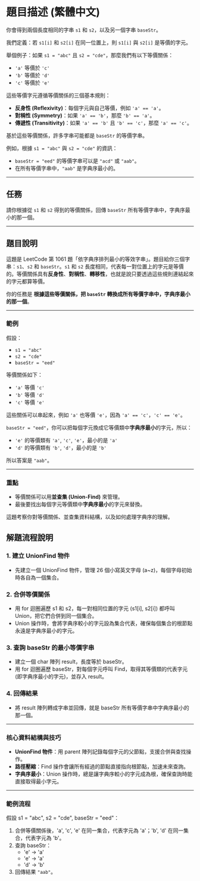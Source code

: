 # 題目描述 (繁體中文)

你會得到兩個長度相同的字串 `s1` 和 `s2`，以及另一個字串 `baseStr`。

我們定義：若 `s1[i]` 和 `s2[i]` 在同一位置上，則 `s1[i]` 與 `s2[i]` 是等價的字元。

舉個例子：如果 `s1 = "abc"` 且 `s2 = "cde"`，那麼我們有以下等價關係：

- `'a'` 等價於 `'c'`
- `'b'` 等價於 `'d'`
- `'c'` 等價於 `'e'`

這些等價字元遵循等價關係的三個基本規則：

- **反身性 (Reflexivity)**：每個字元與自己等價，例如 `'a' == 'a'`。
- **對稱性 (Symmetry)**：如果 `'a' == 'b'`，那麼 `'b' == 'a'`。
- **傳遞性 (Transitivity)**：如果 `'a' == 'b'` 且 `'b' == 'c'`，那麼 `'a' == 'c'`。

基於這些等價關係，許多字串可能都是 `baseStr` 的等價字串。

例如，根據 `s1 = "abc"` 與 `s2 = "cde"` 的資訊：

- `baseStr = "eed"` 的等價字串可以是 `"acd"` 或 `"aab"`。
- 在所有等價字串中，`"aab"` 是字典序最小的。

---

## 任務

請你根據從 `s1` 和 `s2` 得到的等價關係，回傳 `baseStr` 所有等價字串中，字典序最小的那一個。

---

## 題目說明

這題是 LeetCode 第 1061 題「依字典序排列最小的等效字串」。題目給你三個字串：`s1`、`s2` 和 `baseStr`。`s1` 和 `s2` 長度相同，代表每一對位置上的字元是等價的。等價關係具有**反身性**、**對稱性**、**轉移性**，也就是說只要透過這些規則連結起來的字元都算等價。

你的任務是 **根據這些等價關係，把 `baseStr` 轉換成所有等價字串中，字典序最小的那一個**。

---

### 範例

假設：

- `s1 = "abc"`
- `s2 = "cde"`
- `baseStr = "eed"`

等價關係如下：

- `'a'` 等價 `'c'`
- `'b'` 等價 `'d'`
- `'c'` 等價 `'e'`

這些關係可以串起來，例如 `'a'` 也等價 `'e'`，因為 `'a' == 'c'`，`'c' == 'e'`。

`baseStr = "eed"`，你可以把每個字元換成它等價類中**字典序最小**的字元，所以：

- `'e'` 的等價類有 `'a'`, `'c'`, `'e'`，最小的是 `'a'`
- `'d'` 的等價類有 `'b'`, `'d'`，最小的是 `'b'`

所以答案是 `"aab"`。

---

### 重點

- 等價關係可以用**並查集 (Union-Find)**  來管理。
- 最後要找出每個字元等價類中**字典序最小**的字元來替換。

這題考察你對等價關係、並查集資料結構，以及如何處理字典序的理解。

## 解題流程說明

### 1. 建立 UnionFind 物件

- 先建立一個 UnionFind 物件，管理 26 個小寫英文字母 (a~z)，每個字母初始時各自為一個集合。

### 2. 合併等價關係

- 用 for 迴圈遍歷 s1 和 s2，每一對相同位置的字元 (s1[i], s2[i]) 都呼叫 Union，把它們合併到同一個集合。
- Union 操作時，會將字典序較小的字元設為集合代表，確保每個集合的根節點永遠是字典序最小的字元。

### 3. 查詢 baseStr 的最小等價字串

- 建立一個 char 陣列 result，長度等於 baseStr。
- 用 for 迴圈遍歷 baseStr，對每個字元呼叫 Find，取得其等價類的代表字元 (即字典序最小的字元)，並存入 result。

### 4. 回傳結果

- 將 result 陣列轉成字串並回傳，就是 baseStr 所有等價字串中字典序最小的那一個。

---

### 核心資料結構與技巧

- **UnionFind 物件**：用 parent 陣列記錄每個字元的父節點，支援合併與查找操作。
- **路徑壓縮**：Find 操作會讓所有經過的節點直接指向根節點，加速未來查詢。
- **字典序最小**：Union 操作時，總是讓字典序較小的字元成為根，確保查詢時能直接取得最小字元。

---

### 範例流程

假設 s1 = "abc", s2 = "cde", baseStr = "eed"：

1. 合併等價關係後，'a', 'c', 'e' 在同一集合，代表字元為 'a'；'b', 'd' 在同一集合，代表字元為 'b'。
2. 查詢 baseStr：
   - 'e' → 'a'
   - 'e' → 'a'
   - 'd' → 'b'
3. 回傳結果 `"aab"`。